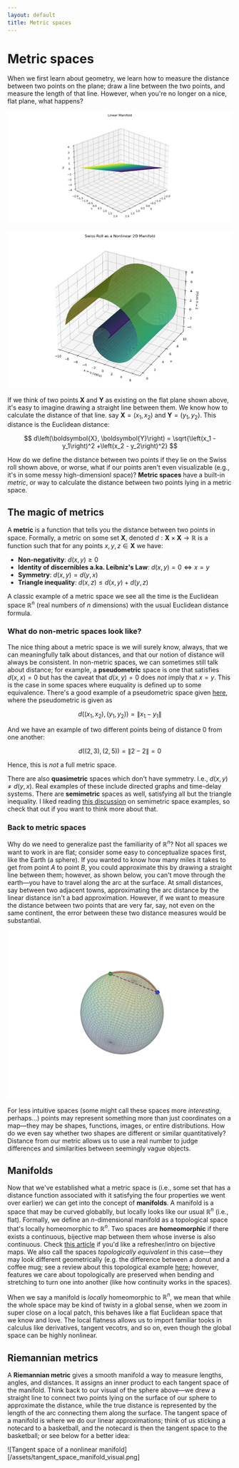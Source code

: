 ```yaml
---
layout: default
title: Metric spaces
---
```


# Metric spaces

When we first learn about geometry, we learn how to measure the distance between two points on the plane; draw a line between the two points, and measure the length of that line. However, when you're no longer on a nice, flat plane, what happens? 

![linear manifold](/assets/linear_manifold_example.png)

![nonlinear manifold](/assets/nonlinear_manifold_example.png)

If we think of two points $\boldsymbol{X}$ and $\boldsymbol{Y}$ as existing on the flat plane shown above, it's easy to imagine drawing a straight line between them. We know how to calculate the distance of that line. say $\boldsymbol{X} = \left(x_1, x_2\right)$ and $\boldsymbol{Y} = \left(y_1, y_2\right)$. This distance is the Euclidean distance:

$$
d\left(\boldsymbol{X}, \boldsymbol{Y}\right) = \sqrt{\left(x_1 - y_1\right)^2 +\left(x_2 - y_2\right)^2}
$$

How do we define the distance between two points if they lie on the Swiss roll shown above, or worse, what if our points aren't even visualizable (e.g., it's in some messy high-dimensionl space)? **Metric spaces** have a built-in _metric_, or way to calculate the distance between two points lying in a metric space. 

## The magic of metrics

A **metric** is a function that tells you the distance between two points in space. Formally, a metric on some set $\boldsymbol{X}$, denoted $d: \boldsymbol{X}\times\boldsymbol{X} \rightarrow \mathbb{R}$ is a function such that for any points $x,y,z\in\boldsymbol{X}$ we have:
- **Non-negativity**: $d(x,y)\geq{0}$
- **Identity of discernibles a.ka. Leibniz's Law**: $d(x,y) = 0 \Longleftrightarrow x = y$
- **Symmetry**: $d(x,y) = d(y,x)$
- **Triangle inequality**: $d(x,z) \leq d(x,y) + d(y,z)$

A classic example of a metric space we see all the time is the Euclidean space $\mathbb{R}^n$ (real numbers of $n$ dimensions) with the usual Euclidean distance formula. 

### What do non-metric spaces look like?

The nice thing about a metric space is we will surely know, always, that we can meaningfully talk about distances, and that our notion of distance will always be consistent. In non-metric spaces, we can sometimes still talk about distance; for example, a **pseudometric** space is one that satisfies $d(x,x) = 0$ but has the caveat that $d(x,y) = 0$ does _not_ imply that $x = y$. This is the case in some spaces where euquality is defined up to some equivalence. There's a good example of a pseudometric space given [here](https://planetmath.org/exampleofpseudometricspace), where the pseudometric is given as 

$$
d((x_1,x_2), (y_1, y_2)) = \|x_1 - y_1\|
$$

And we have an example of two different points being of distance 0 from one another:

$$
d((2,3), (2,5)) = \|2 - 2\| = 0
$$

Hence, this is _not_ a full metric space. 

There are also **quasimetric** spaces which don't have symmetry. I.e., $d(x,y) \neq d(y,x)$. Real examples of these include directed graphs and time-delay systems. There are **semimetric** spaces as well, satisfying all but the triangle inequality. I liked reading [this discussion](https://math.stackexchange.com/questions/971068/give-3-different-examples-of-semi-metric-spaces-which-are-not-metric-spaces) on semimetric space examples, so check that out if you want to think more about that. 

### Back to metric spaces

Why do we need to generalize past the familiarity of $\mathbb{R}^n$? Not all spaces we want to work in are flat; consider some easy to conceptualize spaces first, like the Earth (a sphere). If you wanted to know how many miles it takes to get from point $A$ to point $B$, you could approximate this by drawing a straight line between them; however, as shown below, you can't move through the earth&mdash;you have to travel along the arc at the surface. At small distances, say between two adjacent towns, approximating the arc distance by the linear distance isn't a bad approximation. However, if we want to measure the distance between two points that are very far, say, not even on the same continent, the error between these two distance measures would be substantial. 

![Sphere distances](/assets/sphere_distances_visual.png)

For less intuitive spaces (some might call these spaces more _interesting_, perhaps...) points may represent something more than just coordinates on a map&mdash;they may be shapes, functions, images, or entire distributions. How do we even say whether two shapes are different or similar quantitatively? Distance from our metric allows us to use a real number to judge differences and similarities between seemingly vague objects. 

## Manifolds

Now that we've established what a metric space is (i.e., some set that has a distance function associated with it satisfying the four properties we went over earlier) we can get into the concept of **manifolds**. A manifold is a space that may be curved globablly, but locally looks like our usual $\mathbb{R}^n$ (i.e., flat). Formally, we define an $n$-dimensional manifold as a topological space that's locally homeomorphic to $\mathbb{R}^n$. Two spaces are **homeomorphic** if there exists a continuous, bijective map between them whose inverse is also continuous. Check [this article](https://www.cuemath.com/algebra/bijective-function/) if you'd like a refresher/intro on bijective maps. We also call the spaces _topologically equivalent_ in this case&mdash;they may look different geometrically (e.g. the difference between a donut and a coffee mug; see a review about this topological example [here](https://www.youtube.com/watch?v=IxAwhW4gP_c); however, features we care about topologically are preserved when bending and stretching to turn one into another (like how continuity works in the spaces). 

When we say a manifold is _locally_ homeomorphic to $\mathbb{R}^n$, we mean that while the whole space may be kind of twisty in a global sense, when we zoom in super close on a local patch, this behaves like a flat Euclidean space that we know and love. The local flatness allows us to import familiar tooks in calculus like derivatives, tangent vecotrs, and so on, even though the global space can be highly nonlinear. 

## Riemannian metrics

A **Riemannian metric** gives a smooth manifold a way to measure lengths, angles, and distances. It assigns an inner product to each tangent space of the manifold. Think back to our visual of the sphere above&mdash;we drew a straight line to connect two points lying on the surface of our sphere to approximate the distance, while the true distance is represented by the length of the arc connecting them along the surface. The tangent space of a manifold is where we do our linear approximations; think of us sticking a notecard to a basketball, and the notecard is then the tangent space to the basketball; or see below for a better idea: 

![Tangent space of a nonlinear manifold][/assets/tangent_space_manifold_visual.png]











